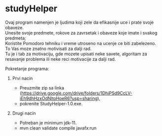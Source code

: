 # studyHelper

Ovaj program namenjen je ljudima koji zele da efikasnije uce i prate svoje obaveze.\
  Unesite svoje predmete, rokove za zavrsetak i obaveze koje imate i svakog predmeta;\
  Koristite Pomodoro tehniku i vreme utroseno na ucenje ce biti zabelezeno. To Vas moze znatno motivisati za dalji rad.\
  Tu je i tab za motivaciju, gde mozete upisati neke savete, algoritam za resavanje problema ili neke reci motivacije za dalji rad.

Pokretanje programa:

1. Prvi nacin
   
    - Preuzmite zip sa linka (https://drive.google.com/drive/folders/1DhiPSd9CcLV-iEh9dhHzxOdNltoHoeR6?usp=sharing),  
    - pokrenite StudyHelper-1.0.exe. 


2. Drugi nacin

    - Potreban je minimum jdk-11.
    - mvn clean validate compile javafx:run 
